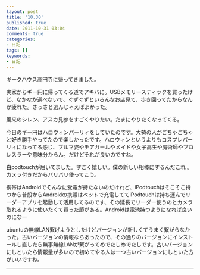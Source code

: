 ```yaml
---
layout: post
title: '10.30'
published: true
date: 2011-10-31 03:04
comments: true
categories:
- 日記
tags: []
keywords:
- 日記
---
```

ギークハウス高円寺に帰ってきました。

実家からギー円に帰ってくる道でアキバに。USBメモリースティックを買ったけど、なかなか選べないで、ぐずぐずといろんなお店見て、歩き回ってたからなんか疲れた。さっさと選んじゃえばよかった。

風来のシレン、アスカ見参をすごくやりたい。たまにやりたくなってくる。

今日のギー円はハロウィンパーリィをしていたのです。大勢の人がごちゃごちゃと好き勝手やってたので楽しかったです。ハロウィンというよりもコスプレパーリィになってる感じ、ブルマ姿やチアガールやメイドや女子高生や魔術師やプロレスラーや意味分からん。だけどそれが良いのですね。

白podtouchが届いてました。すごく嬉しい。僕の新しい相棒にするんだこれ 。カメラ付きだからバリバリ使ってこう。

携帯はAndroidでそんなに受電が持たないのだけれど、iPodtouchはそこそこ持つから普段からAndroidの携帯はベットで充電しててiPodtouchは持ち運んでリーダーアプリを起動して活用してるのです、その延長でリーダー使うのとカメラ取れるように使いたくて買った節がある。Androidは電池持つようになれば良いのになー

ubuntuの無線LAN繋げようとしたけどバージョンが新しくてうまく繋がらなかった。古いバージョンの情報ならあったので、その通りのバージョンにインストールし直したら無事無線LANが繋がってめでたしめでたしです。古いバージョンにしといたら情報量が多いので初めてやる人は一つ古いバージョンにしといた方がいいですね。

---

